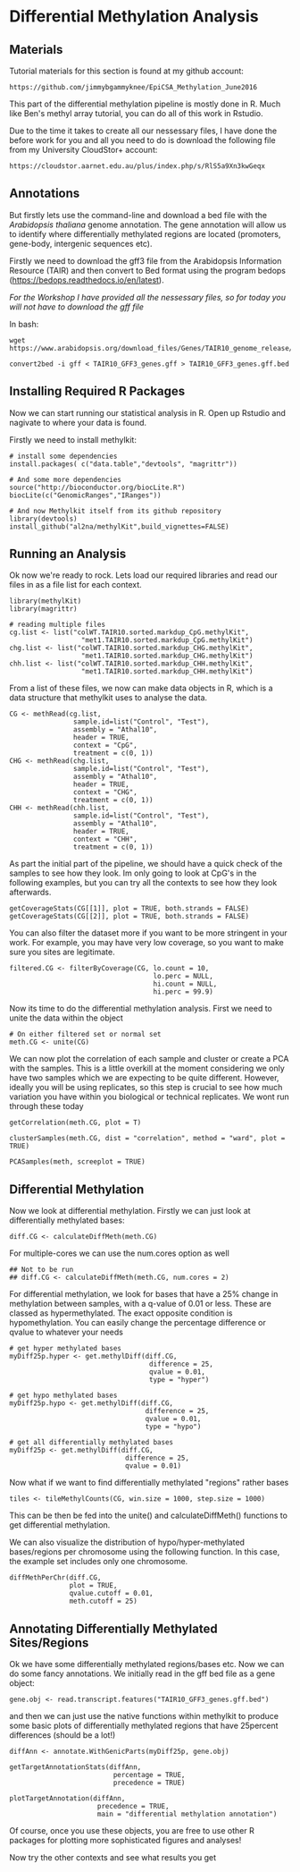 # Differential Methylation Analysis

## Materials

Tutorial materials for this section is found at my github account:

	https://github.com/jimmybgammyknee/EpiCSA_Methylation_June2016

This part of the differential methylation pipeline is mostly done in R. Much like Ben's methyl array tutorial, you can do all of this work in Rstudio.

Due to the time it takes to create all our nessessary files, I have done the before work for you and all you need to do is download the following file from my University CloudStor+ account:

	https://cloudstor.aarnet.edu.au/plus/index.php/s/RlS5a9Xn3kwGeqx

## Annotations

But firstly lets use the command-line and download a bed file with the _Arabidopsis thaliana_ genome annotation. The gene annotation will allow us to identify where differentially methylated regions are located (promoters, gene-body, intergenic sequences etc). 

Firstly we need to download the gff3 file from the Arabidopsis Information Resource (TAIR) and then convert to Bed format using the program bedops (https://bedops.readthedocs.io/en/latest).

*For the Workshop I have provided all the nessessary files, so for today you will not have to download the gff file*


In bash:

	wget https://www.arabidopsis.org/download_files/Genes/TAIR10_genome_release/TAIR10_gff3/TAIR10_GFF3_genes.gff
	
	convert2bed -i gff < TAIR10_GFF3_genes.gff > TAIR10_GFF3_genes.gff.bed
	
## Installing Required R Packages

Now we can start running our statistical analysis in R. Open up Rstudio and nagivate to where your data is found.

Firstly we need to install methylkit:

	# install some dependencies
	install.packages( c("data.table","devtools", "magrittr"))
	
	# And some more dependencies
	source("http://bioconductor.org/biocLite.R")
	biocLite(c("GenomicRanges","IRanges"))
	
	# And now Methylkit itself from its github repository
	library(devtools)
	install_github("al2na/methylKit",build_vignettes=FALSE)

## Running an Analysis

Ok now we're ready to rock. Lets load our required libraries and read our files in as a file list for each context.

	library(methylKit)
	library(magrittr)

	# reading multiple files
	cg.list <- list("colWT.TAIR10.sorted.markdup_CpG.methylKit", 
					  "met1.TAIR10.sorted.markdup_CpG.methylKit")
	chg.list <- list("colWT.TAIR10.sorted.markdup_CHG.methylKit", 
					  "met1.TAIR10.sorted.markdup_CHG.methylKit")
	chh.list <- list("colWT.TAIR10.sorted.markdup_CHH.methylKit", 
					  "met1.TAIR10.sorted.markdup_CHH.methylKit")                

From a list of these files, we now can make data objects in R, which is a data structure that methylkit uses to analyse the data.

	CG <- methRead(cg.list,
         			sample.id=list("Control", "Test"),
         			assembly = "Athal10",
         			header = TRUE,
         			context = "CpG",
         			treatment = c(0, 1))
    CHG <- methRead(chg.list,
         			sample.id=list("Control", "Test"),
         			assembly = "Athal10",
         			header = TRUE,
         			context = "CHG",
         			treatment = c(0, 1))
    CHH <- methRead(chh.list,
         			sample.id=list("Control", "Test"),
         			assembly = "Athal10",
         			header = TRUE,
         			context = "CHH",
         			treatment = c(0, 1))

As part the initial part of the pipeline, we should have a quick check of the samples to see how they look. Im only going to look at CpG's in the following examples, but you can try all the contexts to see how they look afterwards.

    
    getCoverageStats(CG[[1]], plot = TRUE, both.strands = FALSE)
    getCoverageStats(CG[[2]], plot = TRUE, both.strands = FALSE)
    
You can also filter the dataset more if you want to be more stringent in your work. For example, you may have very low coverage, so you want to make sure you sites are legitimate. 

	filtered.CG <- filterByCoverage(CG, lo.count = 10,
										lo.perc = NULL, 
										hi.count = NULL, 
										hi.perc = 99.9)

Now its time to do the differential methylation analysis. First we need to unite the data within the object

	# On either filtered set or normal set
	meth.CG <- unite(CG)
	
We can now plot the correlation of each sample and cluster or create a PCA with the samples. This is a little overkill at the moment considering we only have two samples which we are expecting to be quite different. However, ideally you will be using replicates, so this step is crucial to see how much variation you have within you biological or technical replicates. We wont run through these today

	getCorrelation(meth.CG, plot = T)

	clusterSamples(meth.CG, dist = "correlation", method = "ward", plot = TRUE)
	
	PCASamples(meth, screeplot = TRUE)

## Differential Methylation

Now we look at differential methylation. Firstly we can just look at differentially methylated bases:

	diff.CG <- calculateDiffMeth(meth.CG)
	
For multiple-cores we can use the num.cores option as well

	## Not to be run
	## diff.CG <- calculateDiffMeth(meth.CG, num.cores = 2)

For differential methylation, we look for bases that have a 25% change in methylation between samples, with a q-value of 0.01 or less. These are classed as hypermethylated. The exact opposite condition is hypomethylation. You can easily change the percentage difference or qvalue to whatever your needs

	# get hyper methylated bases
	myDiff25p.hyper <- get.methylDiff(diff.CG, 
									   difference = 25,
									   qvalue = 0.01, 
									   type = "hyper")
	
	# get hypo methylated bases
	myDiff25p.hypo <- get.methylDiff(diff.CG, 
									  difference = 25,
									  qvalue = 0.01,
									  type = "hypo")
	
	# get all differentially methylated bases
	myDiff25p <- get.methylDiff(diff.CG,
								 difference = 25,
								 qvalue = 0.01)	

Now what if we want to find differentially methylated "regions" rather bases

	tiles <- tileMethylCounts(CG, win.size = 1000, step.size = 1000)	
This can be then be fed into the unite() and calculateDiffMeth() functions to get differential methylation.

We can also visualize the distribution of hypo/hyper-methylated bases/regions per chromosome using the following function. In this case, the example set includes only one chromosome.

	diffMethPerChr(diff.CG, 
				   plot = TRUE,
				   qvalue.cutoff = 0.01,
				   meth.cutoff = 25)

## Annotating Differentially Methylated Sites/Regions

Ok we have some differentially methylated regions/bases etc. Now we can do some fancy annotations. We initially read in the gff bed file as a gene object:
			   
	gene.obj <- read.transcript.features("TAIR10_GFF3_genes.gff.bed")
    
and then we can just use the native functions within methylkit to produce some basic plots of differentially methylated regions that have 25percent differences (should be a lot!)
    
	diffAnn <- annotate.WithGenicParts(myDiff25p, gene.obj)
	
	getTargetAnnotationStats(diffAnn,
							  percentage = TRUE,
							  precedence = TRUE)
							  
	plotTargetAnnotation(diffAnn,
						  precedence = TRUE, 
						  main = "differential methylation annotation")
						  
Of course, once you use these objects, you are free to use other R packages for plotting more sophisticated figures and analyses!

Now try the other contexts and see what results you get
						  

	